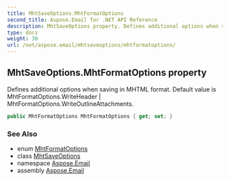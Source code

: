 ```yaml
---
title: MhtSaveOptions.MhtFormatOptions
second_title: Aspose.Email for .NET API Reference
description: MhtSaveOptions property. Defines additional options when saving in MHTML format. Default value is MhtFormatOptions.WriteHeader  MhtFormatOptions.WriteOutlineAttachments
type: docs
weight: 30
url: /net/aspose.email/mhtsaveoptions/mhtformatoptions/
---
```

## MhtSaveOptions.MhtFormatOptions property

Defines additional options when saving in MHTML format. Default value is MhtFormatOptions.WriteHeader &#x7C; MhtFormatOptions.WriteOutlineAttachments.

```csharp
public MhtFormatOptions MhtFormatOptions { get; set; }
```

### See Also

* enum [MhtFormatOptions](../../mhtformatoptions/)
* class [MhtSaveOptions](../)
* namespace [Aspose.Email](../../mhtsaveoptions/)
* assembly [Aspose.Email](../../../)



